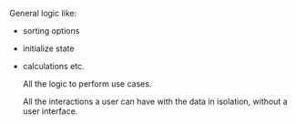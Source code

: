 General logic like:<br>
* sorting options
* initialize state
* calculations
  etc.

  All the logic to perform use cases.

  All the interactions a user can have with the data in isolation, without a user interface.
